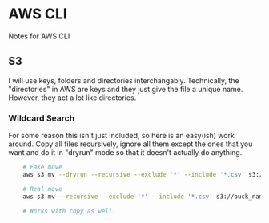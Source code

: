 # AWS CLI

Notes for AWS CLI

## S3

I will use keys, folders and directories interchangably. Technically, the "directories" in AWS are keys and they just
give the file a unique name. However, they act a lot like directories.

### Wildcard Search

For some reason this isn't just included, so here is an easy(ish) work around. Copy all files recursively, ignore all
them except the ones that you want and do it in "dryrun" mode so that it doesn't actually do anything.
 

```bash
    # Fake move
    aws s3 mv --dryrun --recursive --exclude '*' --include '*.csv' s3://buck_name/key1/key2/ .

    # Real move
    aws s3 mv --recursive --exclude '*' --include '*.csv' s3://buck_name/key1/key2/ .

    # Works with copy as well.
```
